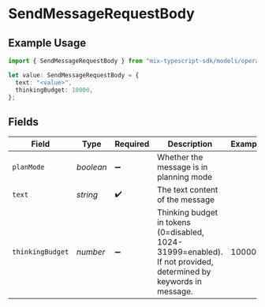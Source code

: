 # SendMessageRequestBody

## Example Usage

```typescript
import { SendMessageRequestBody } from "mix-typescript-sdk/models/operations";

let value: SendMessageRequestBody = {
  text: "<value>",
  thinkingBudget: 10000,
};
```

## Fields

| Field                                                                                                           | Type                                                                                                            | Required                                                                                                        | Description                                                                                                     | Example                                                                                                         |
| --------------------------------------------------------------------------------------------------------------- | --------------------------------------------------------------------------------------------------------------- | --------------------------------------------------------------------------------------------------------------- | --------------------------------------------------------------------------------------------------------------- | --------------------------------------------------------------------------------------------------------------- |
| `planMode`                                                                                                      | *boolean*                                                                                                       | :heavy_minus_sign:                                                                                              | Whether the message is in planning mode                                                                         |                                                                                                                 |
| `text`                                                                                                          | *string*                                                                                                        | :heavy_check_mark:                                                                                              | The text content of the message                                                                                 |                                                                                                                 |
| `thinkingBudget`                                                                                                | *number*                                                                                                        | :heavy_minus_sign:                                                                                              | Thinking budget in tokens (0=disabled, 1024-31999=enabled). If not provided, determined by keywords in message. | 10000                                                                                                           |